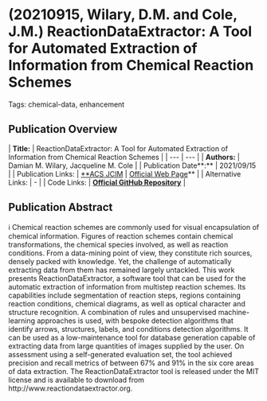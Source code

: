 # (20210915, Wilary, D.M. and Cole, J.M.) ReactionDataExtractor: A Tool for Automated Extraction of Information from Chemical Reaction Schemes

Tags: chemical-data, enhancement

## Publication Overview

| **Title:**  | ReactionDataExtractor: A Tool for Automated Extraction of Information from Chemical
Reaction Schemes |
| --- | --- |
| **Authors:**  | Damian M. Wilary, Jacqueline M. Cole |
| Publication Date**:**  | 2021/09/15 |
| Publication Links: | [**ACS JCIM](https://pubs.acs.org/doi/10.1021/acs.jcim.1c01017) | [Official Web Page](http://www.reactiondataextractor.org/)** |
| Alternative Links: | - |
| Code Links: | [**Official GitHub Repository**](https://github.com/dmw51/reactiondataextractor) |

## Publication Abstract

<aside>
ℹ️ Chemical reaction schemes are commonly used for visual encapsulation of chemical information. Figures of reaction schemes contain chemical transformations, the chemical species involved, as well as reaction conditions. From a data-mining point of view, they constitute rich sources, densely packed with knowledge. Yet, the challenge of automatically extracting data from them has remained largely untackled. This work presents ReactionDataExtractor, a software tool that can be used for the automatic extraction of information from multistep reaction schemes. Its capabilities include segmentation of reaction steps, regions containing reaction conditions, chemical diagrams, as well as optical character and structure recognition. A combination of rules and unsupervised machine-learning approaches is used, with bespoke detection algorithms that identify arrows, structures, labels, and conditions detection algorithms. It can be used as a low-maintenance tool for database generation capable of extracting data from large quantities of images supplied by the user. On assessment using a self-generated evaluation set, the tool achieved precision and recall metrics of between 67% and 91% in the six core areas of data extraction. The ReactionDataExtractor tool is released under the MIT license and is available to download from http://www.reactiondataextractor.org.

</aside>